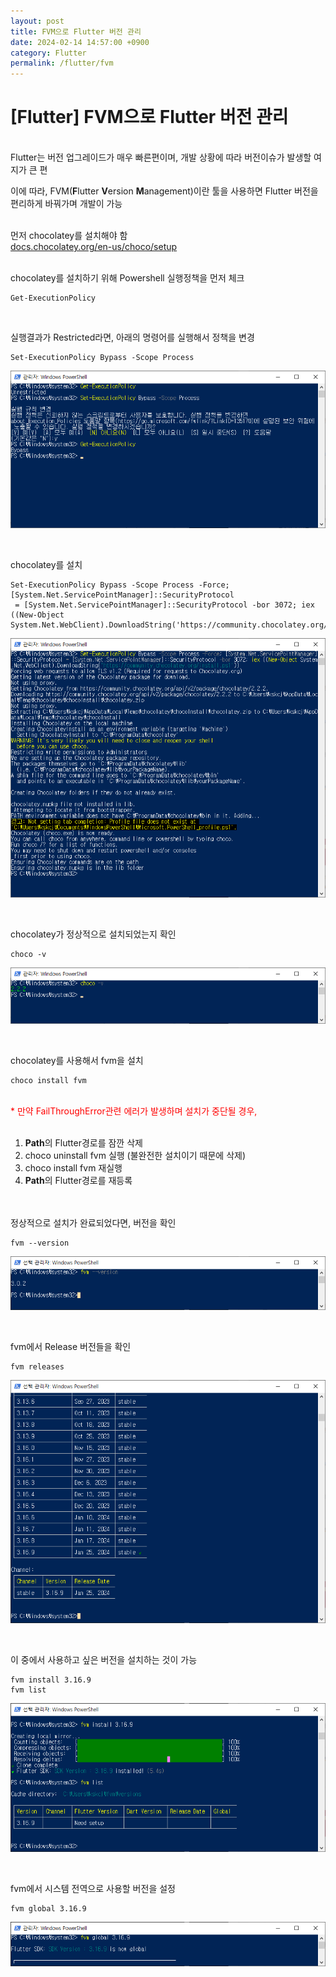 ```yaml
---
layout: post
title: FVM으로 Flutter 버전 관리
date: 2024-02-14 14:57:00 +0900
category: Flutter
permalink: /flutter/fvm
---
```

# [Flutter] FVM으로 Flutter 버전 관리
<br>
Flutter는 버전 업그레이드가 매우 빠른편이며, 개발 상황에 따라 버전이슈가 발생할 여지가 큰 편  

 이에 따라, FVM(**F**lutter **V**ersion **M**anagement)이란 툴을 사용하면 Flutter 버전을 편리하게 바꿔가며 개발이 가능  
<br>

먼저 chocolatey를 설치해야 함  
[docs.chocolatey.org/en-us/choco/setup](https://docs.chocolatey.org/en-us/choco/setup)  
<br>

chocolatey를 설치하기 위해 Powershell 실행정책을 먼저 체크
```
Get-ExecutionPolicy
```
<br>

실행결과가 Restricted라면, 아래의 명령어를 실행해서 정책을 변경
```
Set-ExecutionPolicy Bypass -Scope Process
```
![fvm1](/public/img/fvm1.png)  

<br>

chocolatey를 설치
```
Set-ExecutionPolicy Bypass -Scope Process -Force; [System.Net.ServicePointManager]::SecurityProtocol
 = [System.Net.ServicePointManager]::SecurityProtocol -bor 3072; iex ((New-Object System.Net.WebClient).DownloadString('https://community.chocolatey.org/install.ps1'))
```
![fvm2](/public/img/fvm2.png)  

<br>


chocolatey가 정상적으로 설치되었는지 확인
```
choco -v
```
![fvm3](/public/img/fvm3.png)  

<br>


chocolatey를 사용해서 fvm을 설치

```
choco install fvm
```

<br>
<span style="color: red;">* 만약 FailThroughError관련 에러가 발생하며 설치가 중단될 경우,</span>
<br><br>

1. **Path**의 Flutter경로를 잠깐 삭제
2. choco uninstall fvm 실행 (불완전한 설치이기 때문에 삭제)
3. choco install fvm 재실행
4. **Path**의 Flutter경로를 재등록

<br><br>
정상적으로 설치가 완료되었다면, 버전을 확인

```
fvm --version
```
![fvm4](/public/img/fvm4.png)  

<br>


fvm에서 Release 버전들을 확인
```
fvm releases
```
![fvm5](/public/img/fvm5.png)  

<br>



이 중에서 사용하고 싶은 버전을 설치하는 것이 가능
```
fvm install 3.16.9
fvm list
```
![fvm6](/public/img/fvm6.png)  

<br>


fvm에서 시스템 전역으로 사용할 버전을 설정
```
fvm global 3.16.9
```
![fvm7](/public/img/fvm7.png)  